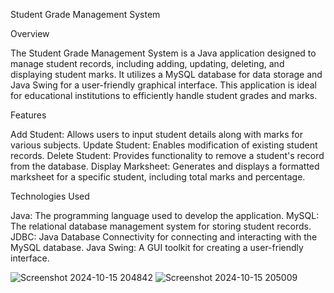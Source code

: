 Student Grade Management System

Overview

The Student Grade Management System is a Java application designed to manage student records, including adding, updating, deleting, and displaying student marks. It utilizes a MySQL database for data storage and Java Swing for a user-friendly graphical interface. This application is ideal for educational institutions to efficiently handle student grades and marks.

Features

Add Student: Allows users to input student details along with marks for various subjects.
Update Student: Enables modification of existing student records.
Delete Student: Provides functionality to remove a student's record from the database.
Display Marksheet: Generates and displays a formatted marksheet for a specific student, including total marks and percentage.


Technologies Used

Java: The programming language used to develop the application.
MySQL: The relational database management system for storing student records.
JDBC: Java Database Connectivity for connecting and interacting with the MySQL database.
Java Swing: A GUI toolkit for creating a user-friendly interface.




![Screenshot 2024-10-15 204842](https://github.com/user-attachments/assets/5271c802-8044-4b5d-9b26-1c732c27f48d)
![Screenshot 2024-10-15 205009](https://github.com/user-attachments/assets/6caeb399-da24-4d40-bb35-0a7e00959f7c)
